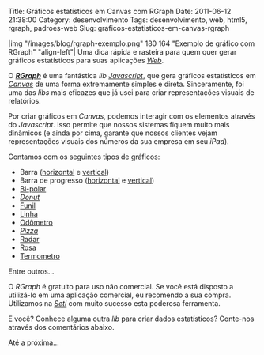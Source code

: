 Title: Gráficos estatísticos em Canvas com RGraph
Date: 2011-06-12 21:38:00
Category: desenvolvimento
Tags: desenvolvimento, web, html5, rgraph, padroes-web
Slug: graficos-estatisticos-em-canvas-rgraph

|img "/images/blog/rgraph-exemplo.png" 180 164 "Exemplo de gráfico com RGraph" "align-left"|
Uma dica rápida e rasteira para quem quer gerar gráficos estatísticos para suas aplicações [*Web*][].

O [***RGraph***][] é uma fantástica *lib* [*Javascript*][], que gera
gráficos estatísticos em [*Canvas*][] de uma forma extremamente simples
e direta. Sinceramente, foi uma das *libs* mais eficazes que já usei
para criar representações visuais de relatórios.

<!-- PELICAN_END_SUMMARY -->

Por criar gráficos em *Canvas*, podemos interagir com os elementos
através do *Javascript*. Isso permite que nossos sistemas fiquem muito
mais dinâmicos (e ainda por cima, garante que nossos clientes vejam
representações visuais dos números da sua empresa em seu *iPad*).

Contamos com os seguintes tipos de gráficos:

* Barra ([horizontal][] e [vertical][])
* Barra de progresso ([horizontal][1] e [vertical][2])
* [Bi-polar][]
* [*Donut*][]
* [Funil][]
* [Linha][]
* [Odômetro][]
* [*Pizza*][]
* [Radar][]
* [Rosa][]
* [Termometro][]

Entre outros…

O *RGraph* é gratuito para uso não comercial. Se você está disposto a
utilizá-lo em uma aplicação comercial, eu recomendo a sua compra.
Utilizamos na [*Seti*][] com muito sucesso esta poderosa ferramenta.

E você? Conhece alguma outra *lib* para criar dados estatísticos?
Conte-nos através dos comentários abaixo.

Até a próxima…


  [*Web*]: {tag}web "Leia mais sobre Web"
  [***RGraph***]: http://www.rgraph.net/
    "RGraph: HTML5 canvas graph library based on the HTML5 canvas tag"
  [*Javascript*]: {tag}javascript
    "Leia mais sobre Javascript"
  [*Canvas*]: {tag}html5
    "Leia mais sobre HTML5"
  [horizontal]: http://www.rgraph.net/examples/hbar.html
    "Veja exemplo de gráfico de barra horizontal"
  [vertical]: http://www.rgraph.net/examples/bar.html
    "Veja exemplo de gráfico de barra vertical"
  [1]: http://www.rgraph.net/examples/hprogress.html
    "Veja exemplo de barra de progresso horizontal"
  [2]: http://www.rgraph.net/examples/vprogress.html
    "Veja exemplo de barra de progresso vertical"
  [Bi-polar]: http://www.rgraph.net/examples/bipolar.html
    "Veja exemplo de gráfico bipolar"
  [*Donut*]: http://www.rgraph.net/examples/donut.html
    "Veja exemplo de gráfico de donut"
  [Funil]: http://www.rgraph.net/examples/funnel.html
    "Veja exemplo de gráfico de funil"
  [Linha]: http://www.rgraph.net/examples/line.html
    "Veja exemplo de gráfico de linha"
  [Odômetro]: http://www.rgraph.net/examples/odo.html
    "Veja exemplo de gráfico de odômetro"
  [*Pizza*]: http://www.rgraph.net/examples/pie.html
    "Veja exemplo de gráfico em pizza"
  [Radar]: http://www.rgraph.net/examples/tradar.html
    "Veja exemplo de gráfico em forma de radar"
  [Rosa]: http://www.rgraph.net/examples/rose.html
    "Veja exemplo de gráfico de rosa"
  [Termometro]: http://www.rgraph.net/examples/thermometer.html
    "Veja exemplo de gráfico em forma de termometro"
  [*Seti*]: http://www.setinet.com.br/ "Seti - Internet Controlada"
